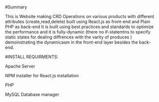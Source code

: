 #Summary

This is Website making CRD Operations on various products with different attributes (create,read,delete) built using React.js as front-end and Plain PHP as back-end 
It is built using best practices and standards to optimize the performance and it is fully-dynamic
(there no if-statemtns to specify static states for dealing diffrences with the varity of produces )
demoinstrating the dynamicasm in the front-end layer besides the back-end.



#INSTALL REQUIRMENTS:

Apache Server

NPM installer for React.js installation 

PHP

MySQL Database manager






